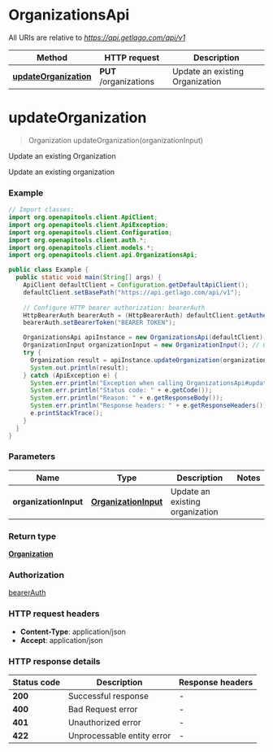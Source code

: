 # OrganizationsApi

All URIs are relative to *https://api.getlago.com/api/v1*

| Method | HTTP request | Description |
|------------- | ------------- | -------------|
| [**updateOrganization**](OrganizationsApi.md#updateOrganization) | **PUT** /organizations | Update an existing Organization |


<a id="updateOrganization"></a>
# **updateOrganization**
> Organization updateOrganization(organizationInput)

Update an existing Organization

Update an existing organization

### Example
```java
// Import classes:
import org.openapitools.client.ApiClient;
import org.openapitools.client.ApiException;
import org.openapitools.client.Configuration;
import org.openapitools.client.auth.*;
import org.openapitools.client.models.*;
import org.openapitools.client.api.OrganizationsApi;

public class Example {
  public static void main(String[] args) {
    ApiClient defaultClient = Configuration.getDefaultApiClient();
    defaultClient.setBasePath("https://api.getlago.com/api/v1");
    
    // Configure HTTP bearer authorization: bearerAuth
    HttpBearerAuth bearerAuth = (HttpBearerAuth) defaultClient.getAuthentication("bearerAuth");
    bearerAuth.setBearerToken("BEARER TOKEN");

    OrganizationsApi apiInstance = new OrganizationsApi(defaultClient);
    OrganizationInput organizationInput = new OrganizationInput(); // OrganizationInput | Update an existing organization
    try {
      Organization result = apiInstance.updateOrganization(organizationInput);
      System.out.println(result);
    } catch (ApiException e) {
      System.err.println("Exception when calling OrganizationsApi#updateOrganization");
      System.err.println("Status code: " + e.getCode());
      System.err.println("Reason: " + e.getResponseBody());
      System.err.println("Response headers: " + e.getResponseHeaders());
      e.printStackTrace();
    }
  }
}
```

### Parameters

| Name | Type | Description  | Notes |
|------------- | ------------- | ------------- | -------------|
| **organizationInput** | [**OrganizationInput**](OrganizationInput.md)| Update an existing organization | |

### Return type

[**Organization**](Organization.md)

### Authorization

[bearerAuth](../README.md#bearerAuth)

### HTTP request headers

 - **Content-Type**: application/json
 - **Accept**: application/json

### HTTP response details
| Status code | Description | Response headers |
|-------------|-------------|------------------|
| **200** | Successful response |  -  |
| **400** | Bad Request error |  -  |
| **401** | Unauthorized error |  -  |
| **422** | Unprocessable entity error |  -  |


